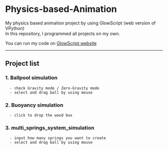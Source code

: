 # Physics-based-Animation
My physics based animation project by using GlowScript (web version of VPython)  
In this repository, I programmed all projects on my own.

You can run my code on [GlowScript website](https://www.glowscript.org/)

---

## Project list
### 1. Ballpool simulation
```
  - check Gravity mode / Zero-Gravity mode
  - select and drag ball by using mouse
```
### 2. Buoyancy simulation
```
  - click to drop the wood box
```
### 3. multi_springs_system_simulation
```
  - input how many springs you want to create
  - select and drag ball by using mouse
```

